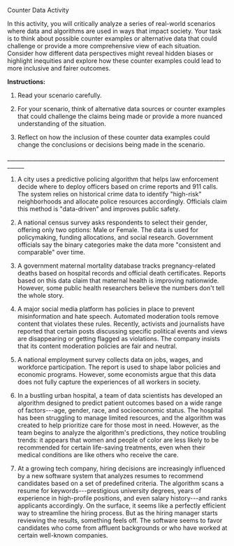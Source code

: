 Counter Data Activity

In this activity, you will critically analyze a series of real-world
scenarios where data and algorithms are used in ways that impact
society. Your task is to think about possible counter examples or
alternative data that could challenge or provide a more comprehensive
view of each situation. Consider how different data perspectives might
reveal hidden biases or highlight inequities and explore how these
counter examples could lead to more inclusive and fairer outcomes.

**Instructions:**

1.  Read your scenario carefully.

2.  For your scenario, think of alternative data sources or counter
    examples that could challenge the claims being made or provide a
    more nuanced understanding of the situation.

3.  Reflect on how the inclusion of these counter data examples could
    change the conclusions or decisions being made in the scenario.

\_\_\_\_\_\_\_\_\_\_\_\_\_\_\_\_\_\_\_\_\_\_\_\_\_\_\_\_\_\_\_\_\_\_\_\_\_\_\_\_\_\_\_\_\_\_\_\_\_\_\_\_\_\_\_\_\_\_\_\_\_\_\_\_\_\_\_\_\_\_\_\_\_\_\_\_\_\_\_\_\_\_\_\_

1.  A city uses a predictive policing algorithm that helps law
    enforcement decide where to deploy officers based on crime reports
    and 911 calls. The system relies on historical crime data to
    identify \"high-risk\" neighborhoods and allocate police resources
    accordingly. Officials claim this method is \"data-driven\" and
    improves public safety.

2.  A national census survey asks respondents to select their gender,
    offering only two options: Male or Female. The data is used for
    policymaking, funding allocations, and social research. Government
    officials say the binary categories make the data more \"consistent
    and comparable\" over time.

3.  A government maternal mortality database tracks pregnancy-related
    deaths based on hospital records and official death certificates.
    Reports based on this data claim that maternal health is improving
    nationwide. However, some public health researchers believe the
    numbers don't tell the whole story.

4.  A major social media platform has policies in place to prevent
    misinformation and hate speech. Automated moderation tools remove
    content that violates these rules. Recently, activists and
    journalists have reported that certain posts discussing specific
    political events and views are disappearing or getting flagged as
    violations. The company insists that its content moderation policies
    are fair and neutral.

5.  A national employment survey collects data on jobs, wages, and
    workforce participation. The report is used to shape labor policies
    and economic programs. However, some economists argue that this data
    does not fully capture the experiences of all workers in society.

6.  In a bustling urban hospital, a team of data scientists has
    developed an algorithm designed to predict patient outcomes based on
    a wide range of factors---age, gender, race, and socioeconomic
    status. The hospital has been struggling to manage limited
    resources, and the algorithm was created to help prioritize care for
    those most in need. However, as the team begins to analyze the
    algorithm's predictions, they notice troubling trends: it appears
    that women and people of color are less likely to be recommended for
    certain life-saving treatments, even when their medical conditions
    are like others who receive the care.

7.  At a growing tech company, hiring decisions are increasingly
    influenced by a new software system that analyzes resumes to
    recommend candidates based on a set of predefined criteria. The
    algorithm scans a resume for keywords---prestigious university
    degrees, years of experience in high-profile positions, and even
    salary history---and ranks applicants accordingly. On the surface,
    it seems like a perfectly efficient way to streamline the hiring
    process. But as the hiring manager starts reviewing the results,
    something feels off. The software seems to favor candidates who come
    from affluent backgrounds or who have worked at certain well-known
    companies.

